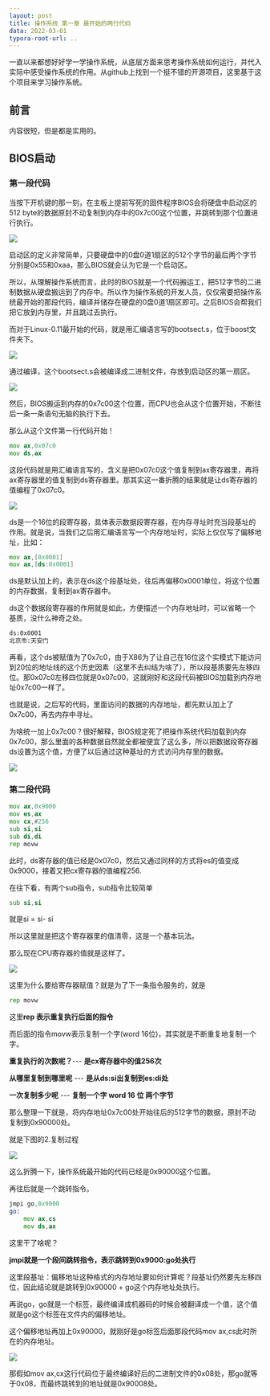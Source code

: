 ```yaml
---
layout: post
title: 操作系统 第一章 最开始的两行代码
data: 2022-03-01
typora-root-url: ..
---
```


一直以来都想好好学一学操作系统，从底层方面来思考操作系统如何运行，并代入实际中感受操作系统的作用。从github上找到一个挺不错的开源项目，这里基于这个项目来学习操作系统。

## 前言

内容很短，但是都是实用的。

## BIOS启动

### 第一段代码

当按下开机键的那一刻，在主板上提前写死的固件程序BIOS会将硬盘中启动区的512 byte的数据原封不动复制到内存中的0x7c00这个位置，并跳转到那个位置进行执行。

![](/images/os/1.png)

启动区的定义非常简单，只要硬盘中的0盘0道1扇区的512个字节的最后两个字节分别是0x55和0xaa，那么BIOS就会认为它是一个启动区。

所以，从理解操作系统而言，此时的BIOS就是一个代码搬运工，把512字节的二进制数据从硬盘搬运到了内存中。所以作为操作系统的开发人员，仅仅需要把操作系统最开始的那段代码，编译并储存在硬盘的0盘0道1扇区即可。之后BIOS会帮我们把它放到内存里，并且跳过去执行。

而对于Linux-0.11最开始的代码，就是用汇编语言写的bootsect.s，位于boost文件夹下。

![](/images/os/2.png)

通过编译，这个bootsect.s会被编译成二进制文件，存放到启动区的第一扇区。

![](/images/os/3.png)

然后，BIOS搬运到内存的0x7c00这个位置，而CPU也会从这个位置开始，不断往后一条一条语句无脑的执行下去。

那么从这个文件第一行代码开始！

```asm
mov ax,0x07c0
mov ds,ax	
```

这段代码就是用汇编语言写的，含义是把0x07c0这个值复制到ax寄存器里，再将ax寄存器里的值复制到ds寄存器里。那其实这一番折腾的结果就是让ds寄存器的值编程了0x07c0。

![](/images/os/4.png)

ds是一个16位的段寄存器，具体表示数据段寄存器，在内存寻址时充当段基址的作用。就是说，当我们之后用汇编语言写一个内存地址时，实际上仅仅写了偏移地址，比如：

```asm
mov ax,[0x0001]
mov ax,[ds:0x0001]
```

ds是默认加上的，表示在ds这个段基址处，往后再偏移0x0001单位，将这个位置的内存数据，复制到ax寄存器中。

ds这个数据段寄存器的作用就是如此，方便描述一个内存地址时，可以省略一个基质，没什么神奇之处。

```txt
ds:0x0001
北京市:天安门
```

再看，这个ds被赋值为了0x7c0，由于X86为了让自己在16位这个实模式下能访问到20位的地址线的这个历史因素（这里不去纠结为啥了），所以段基质要先左移四位。那0x07c0左移四位就是0x07c00，这就刚好和这段代码被BIOS加载到内存地址0x7c00一样了。

也就是说，之后写的代码，里面访问的数据的内存地址，都先默认加上了0x7c00，再去内存中寻址。

为啥统一加上0x7c00？很好解释，BIOS规定死了把操作系统代码加载到内存0x7c00，那么里面的各种数据自然就全都被便宜了这么多，所以把数据段寄存器ds设置为这个值，方便了以后通过这种基址的方式访问内存里的数据。

![](/images/os/5.png)

### 第二段代码

```asm
mov ax,0x9000
mov es,ax
mov cx,#256
sub si,si
sub di,di
rep movw
```

此时，ds寄存器的值已经是0x07c0，然后又通过同样的方式将es的值变成0x9000，接着又把cx寄存器的值编程256.

在往下看，有两个sub指令，sub指令比较简单

```asm
sub si,si
```

就是si = si- si

所以这里就是把这个寄存器里的值清零，这是一个基本玩法。

那么现在CPU寄存器的值就是这样了。

![](/images/os/6.png)

这里为什么要给寄存器赋值？就是为了下一条指令服务的，就是

```asm
rep movw
```

这里**rep 表示重复执行后面的指令**

而后面的指令movw表示复制一个字(word 16位)，其实就是不断重复地复制一个字。

**重复执行的次数呢？**--- **是cx寄存器中的值256次**

**从哪里复制到哪里呢** --- **是从ds:si出复制到es:di处**

**一次复制多少呢** --- **复制一个字  word 16 位 两个字节**

那么整理一下就是，将内存地址0x7c00处开始往后的512字节的数据，原封不动复制到0x90000处。

就是下图的2.复制过程

![](/images/os/7.png)

这么折腾一下，操作系统最开始的代码已经是0x90000这个位置。

再往后就是一个跳转指令。

```asm
jmpi go,0x9000
go:
	mov ax,cs
	mov ds,ax
```

这里干了啥呢？

**jmpi就是一个段间跳转指令，表示跳转到0x9000:go处执行**

这里段基址：偏移地址这种格式的内存地址要如何计算呢？段基址仍然要先左移四位，因此结论就是跳转到0x90000 + go这个内存地址处执行。

再说go，go就是一个标签，最终编译成机器码的时候会被翻译成一个值，这个值就是go这个标签在文件内的偏移地址。

这个偏移地址再加上0x90000，就刚好是go标签后面那段代码mov ax,cs此时所在的内存地址。

![](/images/os/8.png)

那假如mov ax,cx这行代码位于最终编译好后的二进制文件的0x08处，那go就等于0x08，而最终跳转到的地址就是0x90008处。